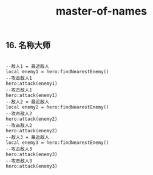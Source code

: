 ﻿---
layout: default
title: master-of-names
---
## 16. 名称大师
```

--敌人1 = 最近敌人
local enemy1 = hero:findNearestEnemy()
--攻击敌人1
hero:attack(enemy1)
--攻击敌人1
hero:attack(enemy1)
--敌人2 = 最近敌人
local enemy2 = hero:findNearestEnemy()
--攻击敌人2
hero:attack(enemy2)
--攻击敌人2
hero:attack(enemy2)
--敌人3 = 最近敌人
local enemy3 = hero:findNearestEnemy()
--攻击敌人3
hero:attack(enemy3)
--攻击敌人3
hero:attack(enemy3)

```
